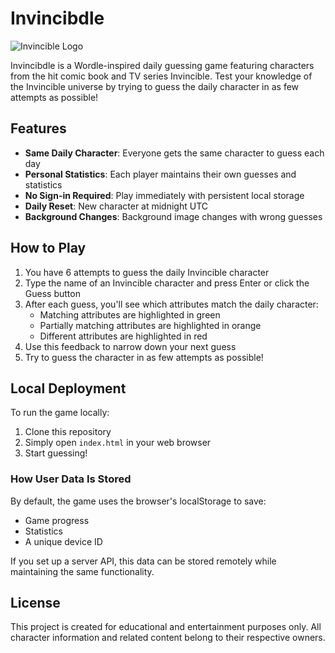 # Invincibdle

![Invincible Logo](https://upload.wikimedia.org/wikipedia/commons/thumb/4/4b/Invincible_comic_series_logo.png/1200px-Invincible_comic_series_logo.pngg)

Invincibdle is a Wordle-inspired daily guessing game featuring characters from the hit comic book and TV series Invincible. Test your knowledge of the Invincible universe by trying to guess the daily character in as few attempts as possible!

## Features

- **Same Daily Character**: Everyone gets the same character to guess each day
- **Personal Statistics**: Each player maintains their own guesses and statistics
- **No Sign-in Required**: Play immediately with persistent local storage
- **Daily Reset**: New character at midnight UTC
- **Background Changes**: Background image changes with wrong guesses

## How to Play

1. You have 6 attempts to guess the daily Invincible character
2. Type the name of an Invincible character and press Enter or click the Guess button
3. After each guess, you'll see which attributes match the daily character:
   - Matching attributes are highlighted in green
   - Partially matching attributes are highlighted in orange
   - Different attributes are highlighted in red
4. Use this feedback to narrow down your next guess
5. Try to guess the character in as few attempts as possible!

## Local Deployment

To run the game locally:

1. Clone this repository
2. Simply open `index.html` in your web browser
3. Start guessing!

### How User Data Is Stored

By default, the game uses the browser's localStorage to save:
- Game progress
- Statistics
- A unique device ID

If you set up a server API, this data can be stored remotely while maintaining the same functionality.

## License

This project is created for educational and entertainment purposes only. All character information and related content belong to their respective owners. 